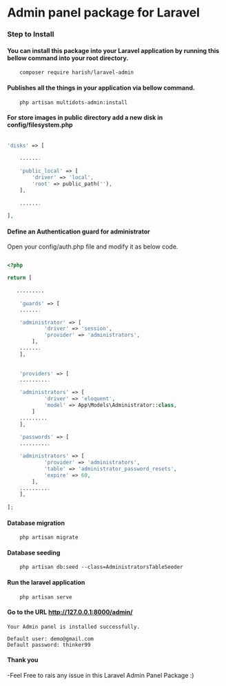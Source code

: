 
# Admin panel package for Laravel

### Step to Install
#### You can install this package into your Laravel application by running this bellow command into your root directory.

```ssh
	composer require harish/laravel-admin
```
#### Publishes all the things in your application via bellow command.
```ssh
	php artisan multidots-admin:install
```
#### For store images in public directory add a new disk in config/filesystem.php 

```php

'disks' => [
    
    .......
    
    'public_local' => [
        'driver' => 'local',
        'root' => public_path(''),
    ],
    
    .......
    
],

```
#### Define an Authentication guard for administrator

Open your config/auth.php file and modify it as below code. 

```php

<?php

return [
   
   .........
   
    'guards' => [
	.......

	'administrator' => [
            'driver' => 'session',
            'provider' => 'administrators',
        ],
	.......
    ],
    
    
    'providers' => [
	..........

	'administrators' => [
            'driver' => 'eloquent',
            'model' => App\Models\Administrator::class,
        ]
	.........
    ],
    
    'passwords' => [
	..........

	'administrators' => [
            'provider' => 'administrators',
            'table' => 'administrator_password_resets',
            'expire' => 60,
        ],
	..........
    ],
    
];
```
#### Database migration
```ssh
	php artisan migrate
```
#### Database seeding
```ssh
	php artisan db:seed --class=AdministratorsTableSeeder
```
#### Run the laravel application
```ssh	
	php artisan serve
```

#### Go to the URL http://127.0.0.1:8000/admin/

    Your Admin panel is installed successfully.
    
	Default user: demo@gmail.com
	Default password: thinker99
	
#### Thank you 

  -Feel Free to rais any issue in this Laravel Admin Panel Package :)
